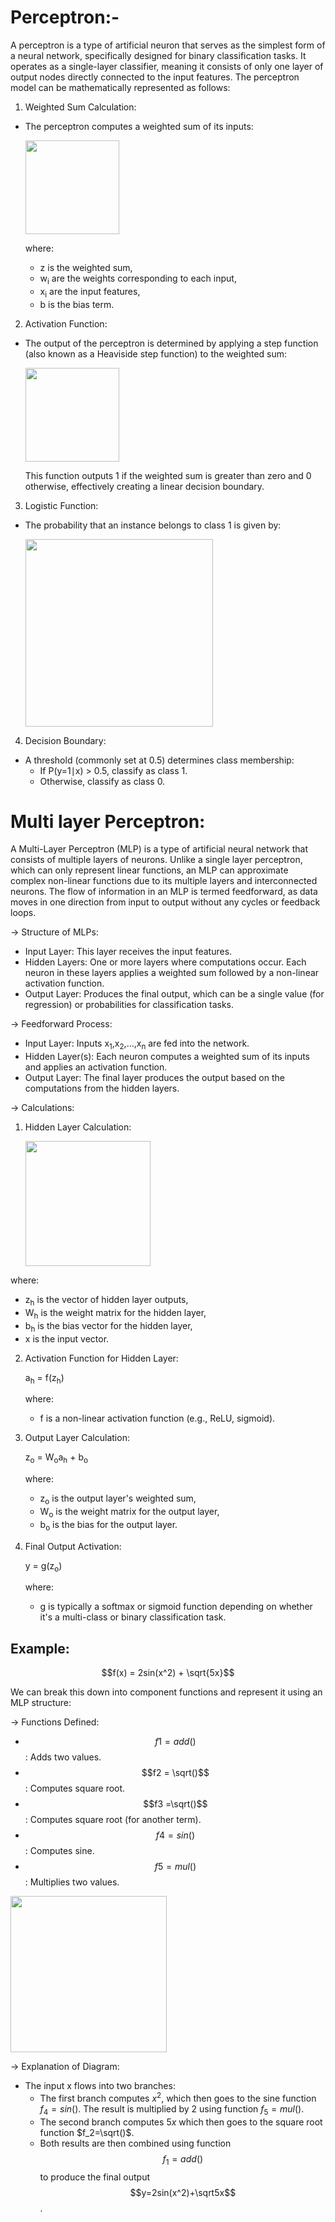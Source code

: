 # Perceptron:-
   A perceptron is a type of artificial neuron that serves as the simplest form of a neural network, specifically designed for binary classification tasks. It operates as a single-layer classifier, meaning it consists of only one layer of output nodes directly connected to the input features. The perceptron model can be mathematically represented as follows:

1. Weighted Sum Calculation:
- The perceptron computes a weighted sum of its inputs:
  
  <img src = "https://github.com/user-attachments/assets/7528690a-260f-4693-82e6-57df43c1471a" width = "150"/>

  where:
  - z is the weighted sum,
  - w<sub>i</sub> are the weights corresponding to each input,
  - x<sub>i</sub> are the input features,
  - b is the bias term.

2. Activation Function:
- The output of the perceptron is determined by applying a step function (also known as a Heaviside step function) to the weighted sum:
  
  <img src = "https://github.com/user-attachments/assets/f0b32ff9-c4df-4b45-a343-cea150163d50" width = "150"/>

  This function outputs 1 if the weighted sum is greater than zero and 0 otherwise, effectively creating a linear decision boundary.

  
3. Logistic Function:
- The probability that an instance belongs to class 1 is given by:
  
  <img src = "https://github.com/user-attachments/assets/34e22efd-9b58-4177-a7b5-1cc71e131e45" width= "300">

4. Decision Boundary:
- A threshold (commonly set at 0.5) determines class membership:
  - If P(y=1∣x) > 0.5, classify as class 1.
  - Otherwise, classify as class 0.
 
# Multi layer Perceptron:

A Multi-Layer Perceptron (MLP) is a type of artificial neural network that consists of multiple layers of neurons. Unlike a single layer perceptron, which can only represent linear functions, an MLP can approximate complex non-linear functions due to its multiple layers and interconnected neurons. The flow of information in an MLP is termed feedforward, as data moves in one direction from input to output without any cycles or feedback loops.

-> Structure of MLPs: 
- Input Layer: This layer receives the input features.
- Hidden Layers: One or more layers where computations occur. Each neuron in these layers applies a weighted sum followed by a non-linear activation function.
- Output Layer: Produces the final output, which can be a single value (for regression) or probabilities for classification tasks.

-> Feedforward Process:

- Input Layer: Inputs x<sub>1</sub>,x<sub>2</sub>,…,x<sub>n</sub> are fed into the network.
- Hidden Layer(s): Each neuron computes a weighted sum of its inputs and applies an activation function.
- Output Layer: The final layer produces the output based on the computations from the hidden layers.

-> Calculations:

1. Hidden Layer Calculation:
   
   <img src = "https://github.com/user-attachments/assets/3f0d2531-796d-4f6b-a0e5-5d1c73e0da72" width = "200"/>

  where:
   - z<sub>h</sub> is the vector of hidden layer outputs,
   - W<sub>h</sub> is the weight matrix for the hidden layer,
   - b<sub>h</sub> is the bias vector for the hidden layer,
   - x is the input vector.

2. Activation Function for Hidden Layer:

   a<sub>h</sub> = f(z<sub>h</sub>)

   where:
   - f is a non-linear activation function (e.g., ReLU, sigmoid).

3. Output Layer Calculation:
   
   z<sub>o</sub> = W<sub>o</sub>a<sub>h</sub> + b<sub>o</sub>

   where:
   - z<sub>o</sub> is the output layer's weighted sum,
   - W<sub>o</sub> is the weight matrix for the output layer,
   - b<sub>o</sub> is the bias for the output layer.

4. Final Output Activation:
   
   y = g(z<sub>o</sub>)
   
   where:
   - g is typically a softmax or sigmoid function depending on whether it's a multi-class or binary classification task.


## Example:

$$f(x) = 2sin(x^2) + \sqrt{5x}$$

We can break this down into component functions and represent it using an MLP structure:

-> Functions Defined:
- $$f1 = add()$$: Adds two values.
- $$f2 = \sqrt()$$: Computes square root.
- $$f3 =\sqrt()$$: Computes square root (for another term).
- $$f4 = sin()$$: Computes sine.
- $$f5 = mul()$$:  Multiplies two values.

<img src = "https://github.com/user-attachments/assets/f557f9b7-79c2-40c0-987c-412bb20b0c0a" width = "250" />

-> Explanation of Diagram: 
   - The input x flows into two branches:
      - The first branch computes $x^2$, which then goes to the sine function $f_4=sin()$. The result is multiplied by 2 using function $f_5=mul()$.
      - The second branch computes $5x$ which then goes to the square root function $f_2=\sqrt()$.
      - Both results are then combined using function 
$$f_1=add()$$ to produce the final output $$y=2sin(x^2)+\sqrt5x$$.

  






